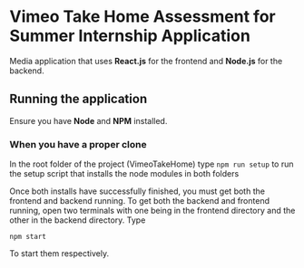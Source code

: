 # Vimeo Take Home Assessment for Summer Internship Application

Media application that uses **React.js** for the frontend and **Node.js** for the backend.

## Running the application 

Ensure you have **Node** and **NPM** installed.

### When you have a proper clone
In the root folder of the project (VimeoTakeHome) type `npm run setup` to run the setup script that installs the node modules in both folders

Once both installs have successfully finished, you must get both the frontend and backend running.
To get both the backend and frontend running, open two terminals with one being in the frontend directory and the other in the backend directory.
Type
```
npm start
```
To start them respectively.

